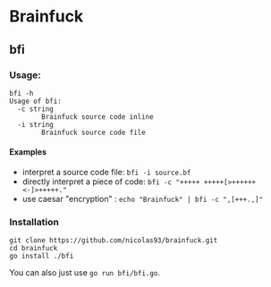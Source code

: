 Brainfuck
===

## bfi
### Usage:
```
bfi -h
Usage of bfi:
  -c string
    	Brainfuck source code inline
  -i string
    	Brainfuck source code file
```
#### Examples
* interpret a source code file:
	`bfi -i source.bf`
* directly interpret a piece of code:
	`bfi -c "+++++ +++++[>++++++<-]>+++++."`
* use caesar "encryption" :
	`echo "Brainfuck" | bfi -c ",[+++.,]"`

### Installation

```
git clone https://github.com/nicolas93/brainfuck.git
cd brainfuck
go install ./bfi
```

You can also just use `go run bfi/bfi.go`.
